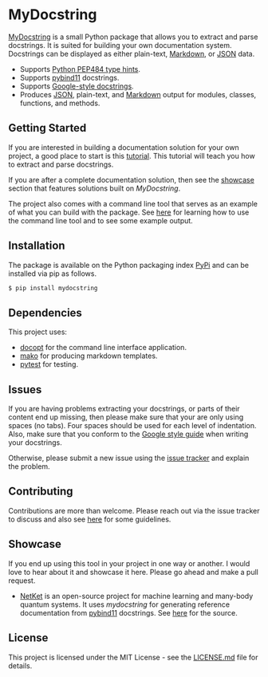 # MyDocstring
[MyDocstring](README.md) is a small Python package that allows you to extract and parse docstrings. It is suited for building your own documentation system. Docstrings can be displayed as either plain-text, [Markdown](http://commonmark.org/), or [JSON](https://www.json.org/) data.

* Supports [Python PEP484 type hints](https://www.python.org/dev/peps/pep-0484/).
* Supports [pybind11](https://github.com/pybind/pybind11) docstrings.
* Supports [Google-style docstrings](http://google.github.io/styleguide/pyguide.html).
* Produces [JSON](https://www.json.org/), plain-text, and [Markdown](http://commonmark.org/) output for modules, classes, functions, and
  methods.

## Getting Started
If you are interested in building a documentation solution for your own
project, a good place to
start is this [tutorial](tutorials/begin.ipynb). This tutorial will teach you
how to extract and parse docstrings. 

If you are after a complete documentation solution, then see the
[showcase](#showcase) section that features solutions built on *MyDocstring*.

The project also comes with a command line tool that serves as an example of
what you can build with the package. See [here](examples/README.md) for learning
how to use the command line tool and to see some example output.

## Installation
The package is available on the Python packaging index [PyPi](https://pypi.python.org/pypi) and can be installed via pip as follows.
```bash
$ pip install mydocstring
```

## Dependencies
This project uses:
* [docopt](http://docopt.org/) for the command line interface application. 
* [mako](http://www.makotemplates.org/) for producing markdown templates.
* [pytest](https://docs.pytest.org/en/latest/) for testing.

## Issues
If you are having problems extracting your docstrings, or parts of their content
end up missing, then please make sure that your are only using spaces (no tabs).
Four spaces should be used for each level of indentation.
Also, make sure that you conform to the [Google style
guide](http://google.github.io/styleguide/pyguide.html) when writing your
docstrings. 

Otherwise, please submit a new issue using the [issue tracker](https://github.com/ooreilly/mydocstring/issues) and explain the problem. 

## Contributing
Contributions are more than welcome. Please reach out via the issue tracker to
discuss and also see [here](CONTRIBUTING.md) for
some guidelines.

##  Showcase 
If you end up using this tool in your project in one way or another. I would
love to hear about it and showcase it here. Please go ahead and make a pull
request. 

* [NetKet](https://www.netket.org) is an open-source project for machine learning and
  many-body quantum systems. It uses *mydocstring* for generating reference
  documentation from [pybind11](https://github.com/pybind/pybind11) docstrings.
  See
  [here](https://github.com/netket/netket/tree/v2.0/Docs) for the source. 

## License

This project is licensed under the MIT License - see the
[LICENSE.md](LICENSE.md) file for details.
